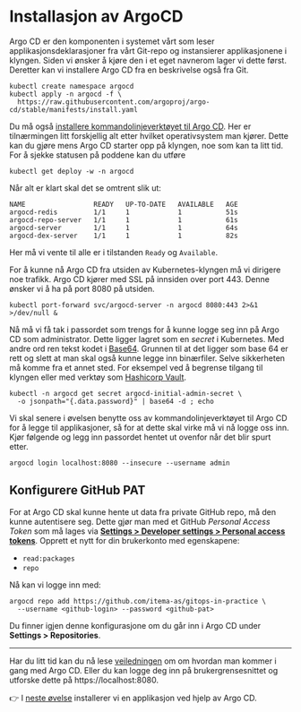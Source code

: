# Installasjon av ArgoCD

Argo CD er den komponenten i systemet vårt som leser applikasjonsdeklarasjoner fra vårt Git-repo og instansierer applikasjonene i klyngen. Siden vi ønsker å kjøre den i et eget navnerom lager vi dette først. Deretter kan vi installere Argo CD fra en beskrivelse også fra Git.

```Shell
kubectl create namespace argocd
kubectl apply -n argocd -f \
  https://raw.githubusercontent.com/argoproj/argo-cd/stable/manifests/install.yaml
```

Du må også [installere kommandolinjeverktøyet til Argo CD](https://argo-cd.readthedocs.io/en/stable/cli_installation/). Her er tilnærmingen litt forskjellig alt etter hvilket operativsystem man kjører. Dette kan du gjøre mens Argo CD starter opp på klyngen, noe som kan ta litt tid. For å sjekke statusen på poddene kan du utføre 

```
kubectl get deploy -w -n argocd
```

Når alt er klart skal det se omtrent slik ut:

```
NAME                 READY   UP-TO-DATE   AVAILABLE   AGE
argocd-redis         1/1     1            1           51s
argocd-repo-server   1/1     1            1           61s
argocd-server        1/1     1            1           64s
argocd-dex-server    1/1     1            1           82s
```

Her må vi vente til alle er i tilstanden `Ready` og `Available`.

For å kunne nå Argo CD fra utsiden av Kubernetes-klyngen må vi dirigere noe trafikk. Argo CD kjører med SSL på innsiden over port 443. Denne ønsker vi å ha på port 8080 på utsiden.

```Shell
kubectl port-forward svc/argocd-server -n argocd 8080:443 2>&1 >/dev/null &

```

Nå må vi få tak i passordet som trengs for å kunne logge seg inn på Argo CD som administrator. Dette ligger lagret som en *secret* i Kubernetes. Med andre ord ren tekst kodet i [Base64](https://en.wikipedia.org/wiki/Base64). Grunnen til at det ligger som base 64 er rett og slett at man skal også kunne legge inn binærfiler. Selve sikkerheten må komme fra et annet sted. For eksempel ved å begrense tilgang til klyngen eller med verktøy som [Hashicorp Vault](https://www.vaultproject.io).

```Shell
kubectl -n argocd get secret argocd-initial-admin-secret \
  -o jsonpath="{.data.password}" | base64 -d ; echo
```

Vi skal senere i øvelsen benytte oss av kommandolinjeverktøyet til Argo CD for å legge til applikasjoner, så for at dette skal virke må vi nå logge oss inn. Kjør følgende og legg inn passordet hentet ut ovenfor når det blir spurt etter.

```Shell
argocd login localhost:8080 --insecure --username admin
```
## Konfigurere GitHub PAT

For at Argo CD skal kunne hente ut data fra private GitHub repo, må den kunne autentisere seg. Dette gjør man med et GitHub *Personal Access Token* som må lages via [**Settings > Developer settings > Personal access tokens**](https://github.com/settings/tokens). Opprett et nytt for din brukerkonto med egenskapene:

- `read:packages`
- `repo`

Nå kan vi logge inn med:

```shell
argocd repo add https://github.com/itema-as/gitops-in-practice \
  --username <github-login> --password <github-pat>
```

Du finner igjen denne konfigurasjone om du går inn i Argo CD under **Settings > Repositories**.

---
Har du litt tid kan du nå lese [veiledningen](https://argo-cd.readthedocs.io/en/stable/getting_started/) om om hvordan man kommer i gang med Argo CD. Eller du kan logge deg inn på brukergrensesnittet og utforske dette på https://localhost:8080.

👉 I [neste øvelse](./02-isig-kustomize.md) installerer vi en applikasjon ved hjelp av Argo CD. 

